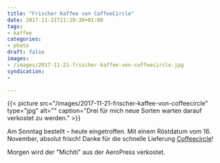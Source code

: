```yaml
---
title: "Frischer Kaffee von CoffeeCircle"
date: 2017-11-21T21:29:30+01:00
tags:
- kaffee
categories:
- photo
draft: false
images:
- /images/2017-11-21-frischer-kaffee-von-coffeecircle.jpg
syndication:
-

---
```


{{< picture src="/images/2017-11-21-frischer-kaffee-von-coffeecircle" type="jpg" alt="" caption="Drei für mich neue Sorten warten darauf verkostet zu werden." >}}

<!--more-->

Am Sonntag bestellt – heute eingetroffen. Mit einem Röstdatum vom 16. November, absolut frisch! Danke für die schnelle Lieferung [Coffeecircle](https://www.coffeecircle.com/)!

Morgen wird der "Michiti" aus der AeroPress verkostet.
